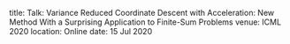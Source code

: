 title: Talk: Variance Reduced Coordinate Descent with Acceleration: New Method With a Surprising Application to Finite-Sum Problems
venue: ICML 2020
location: Online
date: 15 Jul 2020